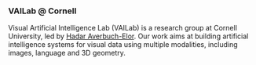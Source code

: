 ### VAILab @ Cornell

Visual Artificial Intelligence Lab (VAILab) is a research group at Cornell University, led by [Hadar Averbuch-Elor](https://www.hadarelor.com). Our work aims at building artificial intelligence systems for visual data using multiple modalities, including images, language and 3D geometry.
